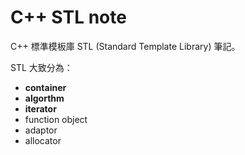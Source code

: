 # C++ STL note

C++ 標準模板庫 STL (Standard Template Library) 筆記。

STL 大致分為：
- **container**
- **algorthm**
- **iterator**
- function object
- adaptor
- allocator